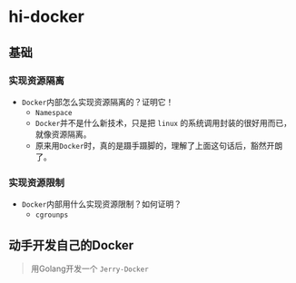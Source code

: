 # hi-docker

## 基础

### 实现资源隔离

- `Docker`内部怎么实现资源隔离的？证明它！
  - `Namespace`
  - `Docker`并不是什么新技术，只是把 `linux` 的系统调用封装的很好用而已，就像资源隔离。
  - 原来用`Docker`时，真的是蹑手蹑脚的，理解了上面这句话后，豁然开朗了。

### 实现资源限制

- `Docker`内部用什么实现资源限制？如何证明？
  - `cgrounps`

## 动手开发自己的Docker

> 用Golang开发一个 `Jerry-Docker`
